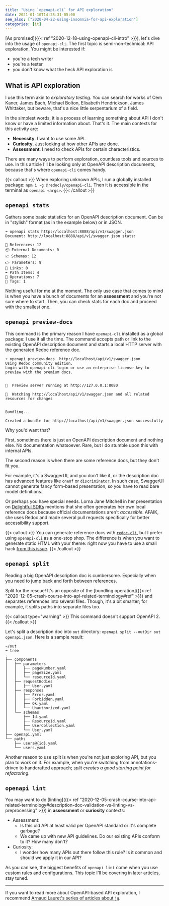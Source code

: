 ```yaml
---
title: "Using `openapi-cli` for API exploration"
date: 2021-01-10T14:28:31-05:00
see_also: ["2020-04-22-using-insomnia-for-api-exploration"]
categories: [it]
---
```


[As promised]({{< ref "2020-12-18-using-openapi-cli-intro" >}}), let's dive into the usage of `openapi-cli`. The first topic is semi-non-technical: API exploration. You might be interested if:

- you're a tech writer
- you're a tester
- you don't know what the heck API exploration is


## What is API exploration
I use this term akin to *exploratory testing*. You can search for works of Cem Kaner, James Bach, Michael Bolton, Elisabeth Hendrickson, James Whittaker, but beware, that's a nice little serpentarium of a field.

In the simplest words, it is a process of learning something about API I don't know or have a limited information about. That's it. The main contexts for this activity are:

- **Necessity**. I want to use some API.
- **Curiosity**. Just looking at how other APIs are done.
- **Assessment**. I need to check APIs for certain characteristics.

There are many ways to perform exploration, countless tools and sources to use. In this article I'll be looking only at OpenAPI description documents, because that's where `openapi-cli` comes handy.

{{< callout >}}
When exploring unknown APIs, I run a globally installed package: `npm i -g @redocly/openapi-cli`. Then it is accessible in the terminal as `openapi <args>`. 
{{< /callout >}}

## `openapi stats`
Gathers some basic statistics for an OpenAPI description document. Can be in "stylish" format (as in the example below) or in JSON.

```
➜ openapi stats http://localhost:8888/api/v1/swagger.json
Document: http://localhost:8888/api/v1/swagger.json stats:

🚗 References: 12 
📦 External Documents: 0 
📈 Schemas: 12 
👉 Parameters: 9 
🔗 Links: 0 
➡️ Path Items: 4 
👷 Operations: 7 
🔖 Tags: 1 
```

Nothing useful for me at the moment. The only use case that comes to mind is when you have a bunch of documents for an **assessment** and you're not sure where to start. Then, you can check stats for each doc and proceed with the smallest one. 

## `openapi preview-docs`
This command is the primary reason I have `openapi-cli` installed as a global package: I use it all the time. The command accepts path or link to the existing OpenAPI description document and starts a local HTTP server with the generated Redoc reference doc.

```
➜ openapi preview-docs  http://localhost/api/v1/swagger.json
Using Redoc community edition.
Login with openapi-cli login or use an enterprise license key to preview with the premium docs.


🔎  Preview server running at http://127.0.0.1:8080

👀  Watching http://localhost/api/v1/swagger.json and all related resources for changes


Bundling...

Created a bundle for http://localhost/api/v1/swagger.json successfully
```

Why you'd want that?

First, sometimes there is just an OpenAPI description document and nothing else. No documentation whatsoever. Rare, but I do stumble upon this with internal APIs.

The second reason is when there are some reference docs, but they don't fit you. 

For example, it's a SwaggerUI, and you don't like it, or the description doc has advanced features like `oneOf` or `discriminator`. In such case, SwaggerUI cannot generate fancy form-based presentation, so you have to read bare model definitions.

Or perhaps you have special needs. Lorna Jane Mitchell in her presentation on [Delightful SDKs](https://lornajane.net/resource/delightful-sdks-with-openapi) mentions that she often generates her own local reference docs because official documentations aren't *accessible*. AFAIK, she uses Redoc and made several pull requests specifically for better accessibility support.


{{< callout >}}
You can generate reference docs with [`redoc-cli`](https://www.npmjs.com/package/redoc-cli), but I prefer using `openapi-cli` as a one-stop shop. The difference is when you want to generate static HTML with your theme: right now you have to use a small hack [from this issue](https://github.com/Redocly/openapi-cli/issues/133).
{{< /callout >}}

## `openapi split`
Reading a big OpenAPI description doc is cumbersome. Especially when you need to jump back and forth between references.

Split for the rescue! It's an opposite of the [bundling operation]({{< ref "2020-12-05-crash-course-into-api-related-terminology#ref" >}}) and separates references into several files. Though, it's a bit smarter; for example, it splits paths into separate files too. 


{{< callout type="warning" >}}
This command doesn't support OpenAPI 2.
{{< /callout >}}

Let's split a description doc into `out` directory: `openapi split --outDir out openapi.json`. Here is a sample result:

```
~/out 
➜ tree
.
├── components
│   ├── parameters
│   │   ├── pageNumber.yaml
│   │   ├── pageSize.yaml
│   │   └── resourceId.yaml
│   ├── requestBodies
│   │   ├── User.yaml
│   ├── responses
│   │   ├── Error.yaml
│   │   ├── Forbidden.yaml
│   │   ├── Ok.yaml
│   │   └── Unauthorized.yaml
│   └── schemas
│       ├── Id.yaml
│       ├── ResourceId.yaml
│       ├── UserCollection.yaml
│       └── User.yaml
├── openapi.yaml
└── paths
    ├── users@{id}.yaml
    └── users.yaml
```

Another reason to use split is when you're not just exploring API, but you plan to work on it. For example, when you're switching from annotations-driven to handcrafted approach; *split creates a good starting point for refactoring*.

## `openapi lint`
You may want to do [linting]({{< ref "2020-12-05-crash-course-into-api-related-terminology#description-doc-validation-vs-linting-vs-preprocessing" >}}) in **assessment** or **curiosity** contexts:

- Assessment:
    - Is this old API at least valid per OpenAPI standard or it's complete garbage?
    - We came up with new API guidelines. Do our existing APIs conform to it? How many don't?
- Curiosity:
  - I wonder how many APIs out there follow this rule? Is it common and should we apply it in our API?


As you can see, the biggest benefits of `openapi lint` come when you use custom rules and configurations. This topic I'll be covering in later articles, stay tuned.

---

If you want to read more about OpenAPI-based API exploration, I recommend [Arnaud Lauret's series of articles about `jq`](https://apihandyman.io/api-toolbox-jq-and-openapi-part-1-using-jq-to-extract-data-from-openapi-files/).
